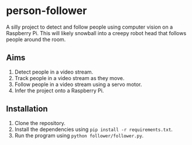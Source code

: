 # person-follower

A silly project to detect and follow people using computer vision on a Raspberry Pi. This will likely snowball into a creepy robot head that follows people around the room.

## Aims

1. Detect people in a video stream.
2. Track people in a video stream as they move.
3. Follow people in a video stream using a servo motor.
4. Infer the project onto a Raspberry Pi.

## Installation

1. Clone the repository.
2. Install the dependencies using `pip install -r requirements.txt`.
3. Run the program using `python follower/follower.py`.
